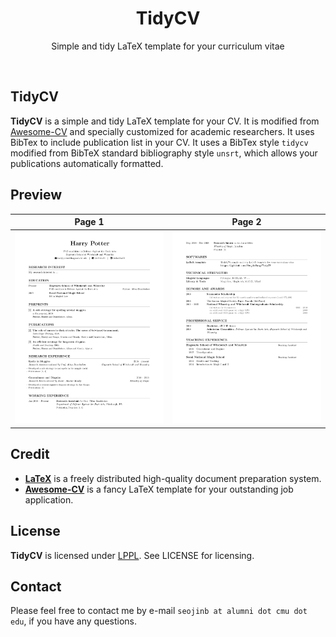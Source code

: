 <h1 align="center">
  TidyCV
</h1>

<p align="center">
  Simple and tidy LaTeX template for your curriculum vitae
</p>

<br />

## TidyCV

**TidyCV** is a simple and tidy LaTeX template for your CV. It is modified from [Awesome-CV](https://github.com/posquit0/Awesome-CV) and specially customized for academic researchers. It uses BibTex to include publication list in your CV. It uses a BibTex style `tidycv` modified from BibTeX standard bibliography style `unsrt`, which allows your publications automatically formatted. 


## Preview

| Page 1 | Page 2 |
|:---:|:---:|
| [![Example1](examples/cv-seojinbang_example1.png)](examples/cv-seojinbang_example1.png)  | [![Example2](examples/cv-seojinbang_example2.png)](examples/cv-seojinbang_example2.png) |


## Credit

- [**LaTeX**](http://www.latex-project.org) is a freely distributed high-quality document preparation system.
- [**Awesome-CV**](https://github.com/posquit0/Awesome-CV) is a fancy LaTeX template for your outstanding job application. 


## License

**TidyCV** is licensed under [LPPL](https://www.latex-project.org/lppl.txt). See LICENSE for licensing.


## Contact

Please feel free to contact me by e-mail `seojinb at alumni dot cmu dot edu`, if you have any questions.


